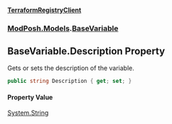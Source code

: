 #### [TerraformRegistryClient](index.md 'index')
### [ModPosh.Models](ModPosh.Models.md 'ModPosh.Models').[BaseVariable](ModPosh.Models.BaseVariable.md 'ModPosh.Models.BaseVariable')

## BaseVariable.Description Property

Gets or sets the description of the variable.

```csharp
public string Description { get; set; }
```

#### Property Value
[System.String](https://docs.microsoft.com/en-us/dotnet/api/System.String 'System.String')